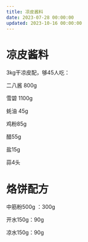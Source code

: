 ```yaml
---
title: 凉皮酱料
date: 2023-07-28 00:00:00
updated: 2023-10-16 00:00:00
---
```


# 凉皮酱料

3kg干凉皮配，够45人吃：

二八酱 800g

雪碧 1100g

蚝油 45g

鸡粉85g

醋55g

盐15g

蒜4头

# 烙饼配方

中筋粉500g ：300g

开水150g：90g

凉水150g：90g

